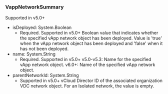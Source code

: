 ### VappNetworkSummary
Supported in v5.0+

- isDeployed: System.Boolean
  - Required. Supported in v5.0+
  Boolean value that indicates whether the specified vApp network object has been deployed. Value is 'true' when the vApp network object has been deployed and 'false' when it has not been deployed.
- name: System.String
  - Required. Supported in v5.0+
  v5.0-v5.3: Name for the specified vApp network object.
  v6.0+: Name of the specified vApp network object.
- parentNetworkId: System.String
  - Supported in v5.0+
  vCloud Director ID of the associated organization VDC network object. For an Isolated network, the value is empty.
